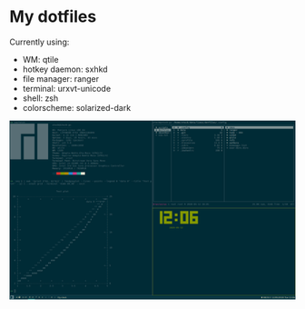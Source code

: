 # My dotfiles
Currently using:
- WM: qtile
- hotkey daemon: sxhkd
- file manager: ranger
- terminal: urxvt-unicode
- shell: zsh
- colorscheme: solarized-dark

![screenshot](screenshot.png)
